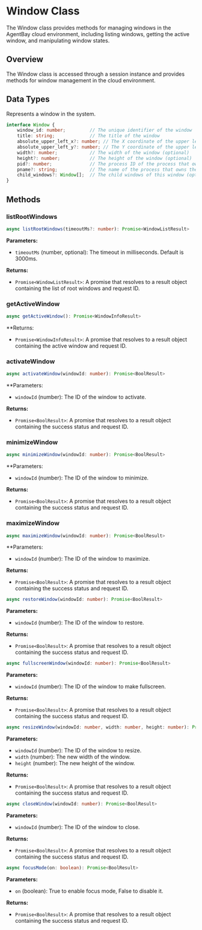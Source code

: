 # Window Class

The Window class provides methods for managing windows in the AgentBay cloud environment, including listing windows, getting the active window, and manipulating window states.

## Overview

The Window class is accessed through a session instance and provides methods for window management in the cloud environment.

## Data Types


Represents a window in the system.


```typescript
interface Window {
    window_id: number;         // The unique identifier of the window
    title: string;             // The title of the window
    absolute_upper_left_x?: number; // The X coordinate of the upper left corner (optional)
    absolute_upper_left_y?: number; // The Y coordinate of the upper left corner (optional)
    width?: number;            // The width of the window (optional)
    height?: number;           // The height of the window (optional)
    pid?: number;              // The process ID of the process that owns the window (optional)
    pname?: string;            // The name of the process that owns the window (optional)
    child_windows?: Window[];  // The child windows of this window (optional)
}
```

## Methods

### listRootWindows

```typescript
async listRootWindows(timeoutMs?: number): Promise<WindowListResult>
```

**Parameters:**
- `timeoutMs` (number, optional): The timeout in milliseconds. Default is 3000ms.

**Returns:**
- `Promise<WindowListResult>`: A promise that resolves to a result object containing the list of root windows and request ID.


### getActiveWindow

```typescript
async getActiveWindow(): Promise<WindowInfoResult>
```

**Returns:
- `Promise<WindowInfoResult>`: A promise that resolves to a result object containing the active window and request ID.


### activateWindow

```typescript
async activateWindow(windowId: number): Promise<BoolResult>
```

**Parameters:
- `windowId` (number): The ID of the window to activate.

**Returns:**
- `Promise<BoolResult>`: A promise that resolves to a result object containing the success status and request ID.


### minimizeWindow

```typescript
async minimizeWindow(windowId: number): Promise<BoolResult>
```

**Parameters:
- `windowId` (number): The ID of the window to minimize.

**Returns:**
- `Promise<BoolResult>`: A promise that resolves to a result object containing the success status and request ID.


### maximizeWindow

```typescript
async maximizeWindow(windowId: number): Promise<BoolResult>
```

**Parameters:
- `windowId` (number): The ID of the window to maximize.

**Returns:**
- `Promise<BoolResult>`: A promise that resolves to a result object containing the success status and request ID.


```typescript
async restoreWindow(windowId: number): Promise<BoolResult>
```

**Parameters:**
- `windowId` (number): The ID of the window to restore.

**Returns:**
- `Promise<BoolResult>`: A promise that resolves to a result object containing the success status and request ID.


```typescript
async fullscreenWindow(windowId: number): Promise<BoolResult>
```

**Parameters:**
- `windowId` (number): The ID of the window to make fullscreen.

**Returns:**
- `Promise<BoolResult>`: A promise that resolves to a result object containing the success status and request ID.


```typescript
async resizeWindow(windowId: number, width: number, height: number): Promise<BoolResult>
```

**Parameters:**
- `windowId` (number): The ID of the window to resize.
- `width` (number): The new width of the window.
- `height` (number): The new height of the window.

**Returns:**
- `Promise<BoolResult>`: A promise that resolves to a result object containing the success status and request ID.


```typescript
async closeWindow(windowId: number): Promise<BoolResult>
```

**Parameters:**
- `windowId` (number): The ID of the window to close.

**Returns:**
- `Promise<BoolResult>`: A promise that resolves to a result object containing the success status and request ID.


```typescript
async focusMode(on: boolean): Promise<BoolResult>
```

**Parameters:**
- `on` (boolean): True to enable focus mode, False to disable it.

**Returns:**
- `Promise<BoolResult>`: A promise that resolves to a result object containing the success status and request ID.
